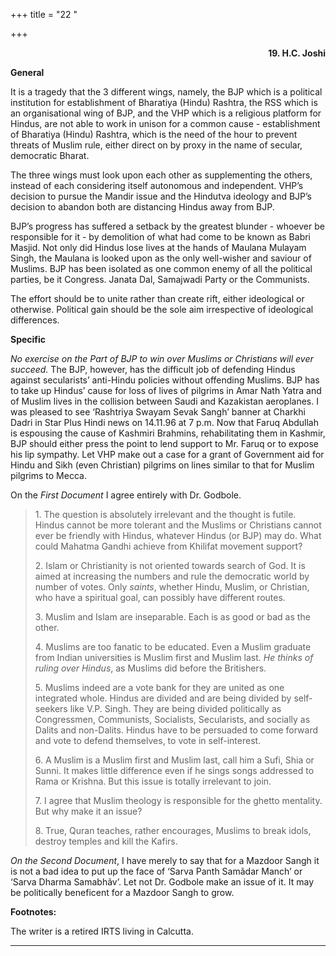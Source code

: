 +++
title = "22 "

+++
<div align="right">

**19. H.C. Joshi**

</div>

**General**

It is a tragedy that the 3 different wings, namely, the BJP which is a
political institution for establishment of Bharatiya (Hindu) Rashtra,
the RSS which is an organisational wing of BJP, and the VHP which is a
religious platform for Hindus, are not able to work in unison for a
common cause - establishment of Bharatiya (Hindu) Rashtra, which is the
need of the hour to prevent threats of Muslim rule, either direct on by
proxy in the name of secular, democratic Bharat.

The three wings must look upon each other as supplementing the others,
instead of each considering itself autonomous and independent. VHP’s
decision to pursue the Mandir issue and the Hindutva ideology and BJP’s
decision to abandon both are distancing Hindus away from BJP.

BJP’s progress has suffered a setback by the greatest blunder - whoever
be responsible for it - by demolition of what had come to be known as
Babri Masjid. Not only did Hindus lose lives at the hands of Maulana
Mulayam Singh, the Maulana is looked upon as the only well-wisher and
saviour of Muslims. BJP has been isolated as one common enemy of all the
political parties, be it Congress. Janata Dal, Samajwadi Party or the
Communists.

The effort should be to unite rather than create rift, either
ideological or otherwise. Political gain should be the sole aim
irrespective of ideological differences.  
 

**Specific**

*No exercise on the Part of BJP to win over Muslims or Christians will
ever succeed.* The BJP, however, has the difficult job of defending
Hindus against secularists’ anti-Hindu policies without offending
Muslims. BJP has to take up Hindus’ cause for loss of lives of pilgrims
in Amar Nath Yatra and of Muslim lives in the collision between Saudi
and Kazakistan aeroplanes. I was pleased to see ‘Rashtriya Swayam Sevak
Sangh’ banner at Charkhi Dadri in Star Plus Hindi news on 14.11.96 at 7
p.m. Now that Faruq Abdullah is espousing the cause of Kashmiri
Brahmins, rehabilitating them in Kashmir, BJP should either press the
point to lend support to Mr. Faruq or to expose his lip sympathy. Let
VHP make out a case for a grant of Government aid for Hindu and Sikh
(even Christian) pilgrims on lines similar to that for Muslim pilgrims
to Mecca.

On the *First Document* I agree entirely with Dr. Godbole.

> 1\. The question is absolutely irrelevant and the thought is futile.
> Hindus cannot be more tolerant and the Muslims or Christians cannot
> ever be friendly with Hindus, whatever Hindus (or BJP) may do. What
> could Mahatma Gandhi achieve from Khilifat movement support?
>
> 2\. Islam or Christianity is not oriented towards search of God. It is
> aimed at increasing the numbers and rule the democratic world by
> number of votes. Only *saints*, whether Hindu, Muslim, or Christian,
> who have a spiritual goal, can possibly have different routes.
>
> 3\. Muslim and Islam are inseparable.  Each is as good or bad as the
> other.
>
> 4\. Muslims are too fanatic to be educated. Even a Muslim graduate
> from Indian universities is Muslim first and Muslim last. *He thinks
> of ruling over Hindus*, as Muslims did before the Britishers.
>
> 5\. Muslims indeed are a vote bank for they are united as one
> integrated whole. Hindus are divided and are being divided by
> self-seekers like V.P. Singh. They are being divided politically as
> Congressmen, Communists, Socialists, Secularists, and socially as
> Dalits and non-Dalits. Hindus have to be persuaded to come forward and
> vote to defend themselves, to vote in self-interest.
>
> 6\. A Muslim is a Muslim first and Muslim last, call him a Sufi, Shia
> or Sunni. It makes little difference even if he sings songs addressed
> to Rama or Krishna. But this issue is totally irrelevant to join.
>
> 7\. I agree that Muslim theology is responsible for the ghetto
> mentality. But why make it an issue?
>
> 8\. True, Quran teaches, rather encourages, Muslims to break idols,
> destroy temples and kill the Kafirs.

*On the Second Document*, I have merely to say that for a Mazdoor Sangh
it is not a bad idea to put up the face of ‘Sarva Panth Samãdar Manch’
or ‘Sarva Dharma Samabhãv’. Let not Dr. Godbole make an issue of it. It
may be politically beneficent for a Mazdoor Sangh to grow.  
 

**Footnotes:**

The writer is a retired IRTS living in Calcutta.  
 

------------------------------------------------------------------------


